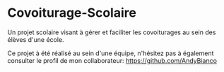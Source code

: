 # Covoiturage-Scolaire
Un projet scolaire visant à gérer et faciliter les covoiturages au sein des élèves d'une école.

Ce projet à été réalisé au sein d'une équipe, n'hésitez pas à également consulter le profil de mon collaborateur: 
https://github.com/AndyBianco
